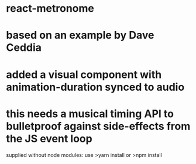 # react-metronome
# based on an example by Dave Ceddia
# added a visual component with animation-duration synced to audio
# this needs a musical timing API to bulletproof against side-effects from the JS event loop
supplied without node modules: use >yarn install or >npm install
